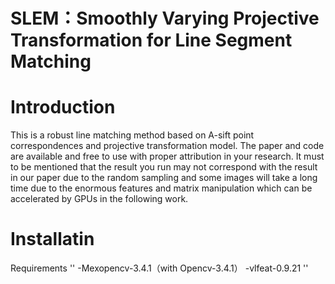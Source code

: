 # SLEM：Smoothly Varying Projective Transformation for Line Segment Matching

Introduction
=
This is a robust line matching method based on A-sift point correspondences and projective transformation model. The paper and code are available and free to use with proper attribution in your research. It must to be mentioned that the result you run may not correspond with the result in our paper due to the random sampling and some images will take
a long time due to the enormous features and matrix manipulation which can be accelerated by GPUs in the following work. 

Installatin
=
Requirements
''
-Mexopencv-3.4.1（with Opencv-3.4.1）
-vlfeat-0.9.21
''


